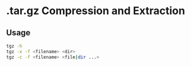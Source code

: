 # .tar.gz Compression and Extraction

## Usage
```bash
tgz -h
tgz -x -f <filename> <dir>
tgz -c -f <filename> <file|dir ...>
```
